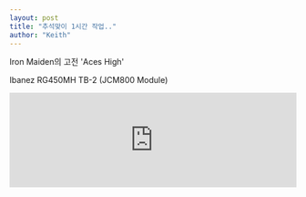 ```yaml
---
layout: post
title: "추석맞이 1시간 작업.."
author: "Keith"
---
```



Iron Maiden의 고전 'Aces High'

Ibanez RG450MH
TB-2 (JCM800 Module)



<iframe width="100%" height="166" scrolling="no" frameborder="no" src="https://w.soundcloud.com/player/?url=https%3A//api.soundcloud.com/tracks/132492164&amp;color=ff5500&amp;auto_play=false&amp;hide_related=false&amp;show_artwork=true"></iframe>





